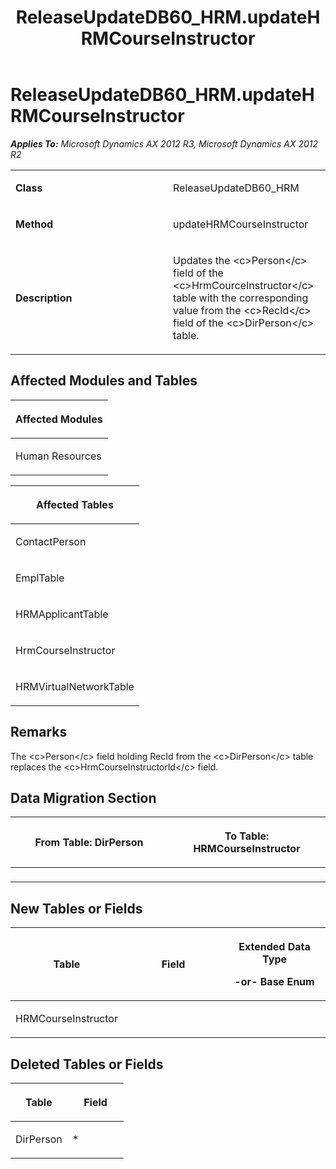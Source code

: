 ﻿---
title: ReleaseUpdateDB60_HRM.updateHRMCourseInstructor
TOCTitle: ReleaseUpdateDB60_HRM.updateHRMCourseInstructor
ms:assetid: 25e93585-b8e6-f48d-677f-7a3ac7dc7ba6
ms:mtpsurl: https://msdn.microsoft.com/en-us/library/JJ685025(v=AX.60)
ms:contentKeyID: 49707225
ms.date: 05/18/2015
mtps_version: v=AX.60
---

# ReleaseUpdateDB60\_HRM.updateHRMCourseInstructor 


_**Applies To:** Microsoft Dynamics AX 2012 R3, Microsoft Dynamics AX 2012 R2_

<table>
<colgroup>
<col style="width: 50%" />
<col style="width: 50%" />
</colgroup>
<tbody>
<tr class="odd">
<td><p><strong>Class</strong></p></td>
<td><p>ReleaseUpdateDB60_HRM</p></td>
</tr>
<tr class="even">
<td><p><strong>Method</strong></p></td>
<td><p>updateHRMCourseInstructor</p></td>
</tr>
<tr class="odd">
<td><p><strong>Description</strong></p></td>
<td><p>Updates the &lt;c&gt;Person&lt;/c&gt; field of the &lt;c&gt;HrmCourceInstructor&lt;/c&gt; table with the corresponding value from the &lt;c&gt;RecId&lt;/c&gt; field of the &lt;c&gt;DirPerson&lt;/c&gt; table.</p></td>
</tr>
</tbody>
</table>


## Affected Modules and Tables

<table>
<colgroup>
<col style="width: 100%" />
</colgroup>
<thead>
<tr class="header">
<th><p>Affected Modules</p></th>
</tr>
</thead>
<tbody>
<tr class="odd">
<td><p>Human Resources</p></td>
</tr>
</tbody>
</table>


<table>
<colgroup>
<col style="width: 100%" />
</colgroup>
<thead>
<tr class="header">
<th><p>Affected Tables</p></th>
</tr>
</thead>
<tbody>
<tr class="odd">
<td><p>ContactPerson</p></td>
</tr>
<tr class="even">
<td><p>EmplTable</p></td>
</tr>
<tr class="odd">
<td><p>HRMApplicantTable</p></td>
</tr>
<tr class="even">
<td><p>HrmCourseInstructor</p></td>
</tr>
<tr class="odd">
<td><p>HRMVirtualNetworkTable</p></td>
</tr>
</tbody>
</table>


## Remarks

The \<c\>Person\</c\> field holding RecId from the \<c\>DirPerson\</c\> table replaces the \<c\>HrmCourseInstructorId\</c\> field.

## Data Migration Section

<table>
<colgroup>
<col style="width: 50%" />
<col style="width: 50%" />
</colgroup>
<thead>
<tr class="header">
<th><p>From Table: DirPerson</p></th>
<th><p>To Table: HRMCourseInstructor</p></th>
</tr>
</thead>
<tbody>
<tr class="odd">
<td><p></p></td>
<td><p></p></td>
</tr>
</tbody>
</table>


## New Tables or Fields

<table>
<colgroup>
<col style="width: 33%" />
<col style="width: 33%" />
<col style="width: 33%" />
</colgroup>
<thead>
<tr class="header">
<th><p>Table</p></th>
<th><p>Field</p></th>
<th><p>Extended Data Type</p>
<p>-or- Base Enum</p></th>
</tr>
</thead>
<tbody>
<tr class="odd">
<td><p>HRMCourseInstructor</p></td>
<td><p></p></td>
<td><p></p></td>
</tr>
</tbody>
</table>


## Deleted Tables or Fields

<table>
<colgroup>
<col style="width: 50%" />
<col style="width: 50%" />
</colgroup>
<thead>
<tr class="header">
<th><p>Table</p></th>
<th><p>Field</p></th>
</tr>
</thead>
<tbody>
<tr class="odd">
<td><p>DirPerson</p></td>
<td><p>*</p></td>
</tr>
</tbody>
</table>

  


